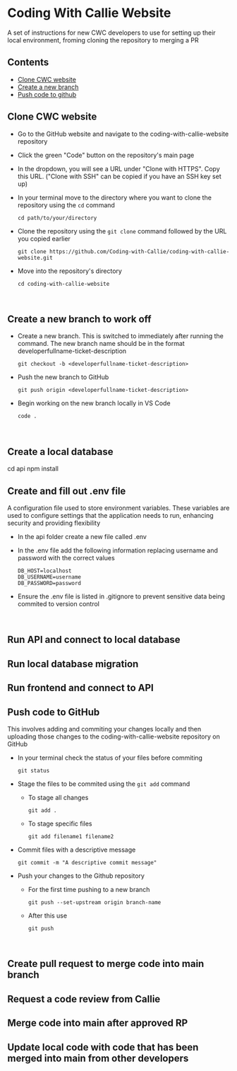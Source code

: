 # Coding With Callie Website
A set of instructions for new CWC developers to use for setting up their local environment, froming cloning the repository to merging a PR

## Contents
* [Clone CWC website](#clone-cwc-website) 
* [Create a new branch](#create-a-new-branch) 
* [Push code to github](#push-code-to-github) 

## Clone CWC website
* Go to the GitHub website and navigate to the coding-with-callie-website repository
* Click the green "Code" button on the repository's main page
* In the dropdown, you will see a URL under "Clone with HTTPS". Copy this URL. ("Clone with SSH" can be copied if you have an SSH key set up)
* In your terminal move to the directory where you want to clone the repository using the `cd` command 

      cd path/to/your/directory
* Clone the repository using the `git clone` command followed by the URL you copied earlier

      git clone https://github.com/Coding-with-Callie/coding-with-callie-website.git
* Move into the repository's directory

      cd coding-with-callie-website
<p>&nbsp;</p>


## Create a new branch to work off
* Create a new branch. This is switched to immediately after running the command. The new branch name should be in the format developerfullname-ticket-description

      git checkout -b <developerfullname-ticket-description>
* Push the new branch to GitHub

      git push origin <developerfullname-ticket-description>
* Begin working on the new branch locally in VS Code

      code .
<p>&nbsp;</p>


## Create a local database
cd api
npm install


## Create and fill out .env file
A configuration file used to store environment variables. These variables are used to configure settings that the application needs to run, enhancing security and providing flexibility
* In the api folder create a new file called .env
* In the .env file add the following information replacing username and password with the correct values

      DB_HOST=localhost
      DB_USERNAME=username
      DB_PASSWORD=password
* Ensure the .env file is listed in .gitignore to prevent sensitive data being commited to version control
<p>&nbsp;</p>


## Run API and connect to local database
## Run local database migration
## Run frontend and connect to API


## Push code to GitHub
This involves adding and commiting your changes locally and then uploading those changes to the coding-with-callie-website repository on GitHub
* In your terminal check the status of your files before commiting

      git status
* Stage the files to be commited using the `git add` command
    - To stage all changes

          git add .
    - To stage specific files

          git add filename1 filename2
* Commit files with a descriptive message

      git commit -m "A descriptive commit message"
* Push your changes to the Github repository
    - For the first time pushing to a new branch

          git push --set-upstream origin branch-name
    - After this use

          git push
<p>&nbsp;</p>

## Create pull request to merge code into main branch
## Request a code review from Callie
## Merge code into main after approved RP
## Update local code with code that has been merged into main from other developers